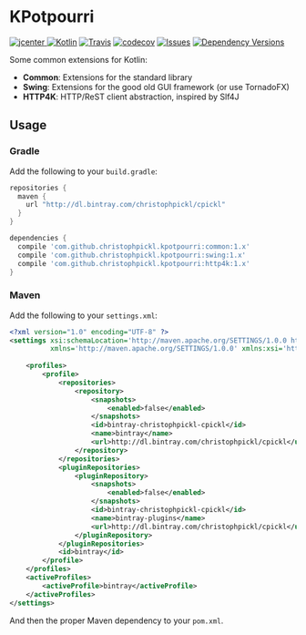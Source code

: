 # KPotpourri

[ ![jcenter](https://api.bintray.com/packages/christophpickl/cpickl/kpotpourri/images/download.svg) ](https://bintray.com/christophpickl/cpickl/kpotpourri/_latestVersion)
[![Kotlin](https://img.shields.io/badge/kotlin-1.1.1-blue.svg)](http://kotlinlang.org)
[![Travis](https://img.shields.io/travis/christophpickl/kpotpourri.svg)](https://travis-ci.org/christophpickl/kpotpourri)
[![codecov](https://codecov.io/gh/christophpickl/kpotpourri/branch/master/graph/badge.svg)](https://codecov.io/gh/christophpickl/kpotpourri)
[![Issues](https://img.shields.io/github/issues/christophpickl/kpotpourri.svg)](https://github.com/christophpickl/kpotpourri/issues?q=is%3Aopen)
[![Dependency Versions](https://www.versioneye.com/user/projects/58e51229d6c98d0041747763/badge.svg?style=flat)](https://www.versioneye.com/user/projects/58e51229d6c98d0041747763)

Some common extensions for Kotlin:

* **Common**: Extensions for the standard library
* **Swing**: Extensions for the good old GUI framework (or use TornadoFX)
* **HTTP4K**: HTTP/ReST client abstraction, inspired by Slf4J

## Usage

### Gradle

Add the following to your `build.gradle`:

```groovy
repositories { 
  maven { 
    url "http://dl.bintray.com/christophpickl/cpickl" 
  }
}

dependencies {
  compile 'com.github.christophpickl.kpotpourri:common:1.x'
  compile 'com.github.christophpickl.kpotpourri:swing:1.x'
  compile 'com.github.christophpickl.kpotpourri:http4k:1.x'
}
```

### Maven

Add the following to your `settings.xml`:

```xml
<?xml version="1.0" encoding="UTF-8" ?>
<settings xsi:schemaLocation='http://maven.apache.org/SETTINGS/1.0.0 http://maven.apache.org/xsd/settings-1.0.0.xsd'
          xmlns='http://maven.apache.org/SETTINGS/1.0.0' xmlns:xsi='http://www.w3.org/2001/XMLSchema-instance'>
    
    <profiles>
        <profile>
            <repositories>
                <repository>
                    <snapshots>
                        <enabled>false</enabled>
                    </snapshots>
                    <id>bintray-christophpickl-cpickl</id>
                    <name>bintray</name>
                    <url>http://dl.bintray.com/christophpickl/cpickl</url>
                </repository>
            </repositories>
            <pluginRepositories>
                <pluginRepository>
                    <snapshots>
                        <enabled>false</enabled>
                    </snapshots>
                    <id>bintray-christophpickl-cpickl</id>
                    <name>bintray-plugins</name>
                    <url>http://dl.bintray.com/christophpickl/cpickl</url>
                </pluginRepository>
            </pluginRepositories>
            <id>bintray</id>
        </profile>
    </profiles>
    <activeProfiles>
        <activeProfile>bintray</activeProfile>
    </activeProfiles>
</settings>
```

And then the proper Maven dependency to your `pom.xml`.

